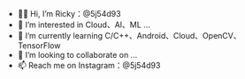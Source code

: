 - 👋🏻 Hi, I’m Ricky：@5j54d93
- 👀 I’m interested in Cloud、AI、ML ...
- 🌱 I’m currently learning C/C++、Android、Cloud、OpenCV、TensorFlow 
- 💞️ I’m looking to collaborate on ...
- 📫 Reach me on Instagram：@5j54d93

<!---
5j54d93/5j54d93 is a ✨ special ✨ repository because its `README.md` (this file) appears on your GitHub profile.
You can click the Preview link to take a look at your changes.
--->
